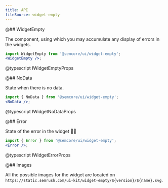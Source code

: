 ```yaml
---
title: API
fileSource: widget-empty
---
```


@## WidgetEmpty

The component, using which you may accumulate any display of errors in the widgets.

```jsx
import WidgetEmpty from '@semcore/ui/widget-empty';
<WidgetEmpty />;
```

@typescript IWidgetEmptyProps

@## NoData

State when there is no data.

```jsx
import { NoData } from '@semcore/ui/widget-empty';
<NoData />;
```

@typescript IWidgetNoDataProps

@## Error

State of the error in the widget 🤷‍♂️

```jsx
import { Error } from '@semcore/ui/widget-empty';
<Error />;
```

@typescript IWidgetErrorProps

@## Images

All the possible images for the widget are located on `https://static.semrush.com/ui-kit/widget-empty/${version}/${name}.svg`.
